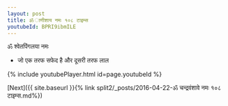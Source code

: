 ```yaml
---
layout: post
title: ॐ ाणीशाय नमः १०८ टाइम्स
youtubeId: BPRI9ibmILE
---
```

 
 
 ॐ श्वेतपिंगलया नमः  
 
 -  जो एक तरफ सफेद है और दूसरी तरफ लाल 
 
  
 
  
 
 
 
 
 
 


{% include youtubePlayer.html id=page.youtubeId %}
 
[Next]({{ site.baseurl }}{% link  split2/_posts/2016-04-22-ॐ चन्द्रवंशावे नमः १०८ टाइम्स.md%})
 
